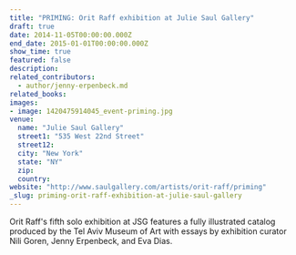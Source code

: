 ```yaml
---
title: "PRIMING: Orit Raff exhibition at Julie Saul Gallery"
draft: true
date: 2014-11-05T00:00:00.000Z
end_date: 2015-01-01T00:00:00.000Z
show_time: true
featured: false
description:
related_contributors:
  - author/jenny-erpenbeck.md
related_books:
images:
- image: 1420475914045_event-priming.jpg
venue:
  name: "Julie Saul Gallery"
  street1: "535 West 22nd Street"
  street12:
  city: "New York"
  state: "NY"
  zip:
  country:
website: "http://www.saulgallery.com/artists/orit-raff/priming"
_slug: priming-orit-raff-exhibition-at-julie-saul-gallery
---
```


Orit Raff's fifth solo exhibition at JSG features a fully illustrated catalog produced by the Tel Aviv Museum of Art with essays by exhibition curator Nili Goren, Jenny Erpenbeck, and Eva Dias.
